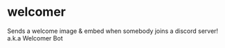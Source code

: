 # welcomer
Sends a welcome image &amp; embed when somebody joins a discord server! a.k.a Welcomer Bot
